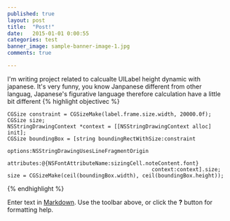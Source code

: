 ```yaml
---
published: true
layout: post
title:  "Post!"
date:   2015-01-01 0:00:55
categories: test
banner_image: sample-banner-image-1.jpg
comments: true

---
```


I'm writing project related to calcualte UILabel height dynamic with japanese. It's very funny, you know Janpanese different from other languag, Japanese's figurative language therefore calculation have a little bit different
{% highlight objectivec %}

    CGSize constraint = CGSizeMake(label.frame.size.width, 20000.0f);
	CGSize size;
	NSStringDrawingContext *context = [[NSStringDrawingContext alloc] init];
	CGSize boundingBox = [string boundingRectWithSize:constraint
                                                  options:NSStringDrawingUsesLineFragmentOrigin
                                               attributes:@{NSFontAttributeName:sizingCell.noteContent.font}
                                                  context:context].size;
	size = CGSizeMake(ceil(boundingBox.width), ceil(boundingBox.height));
{% endhighlight %}

Enter text in [Markdown](http://daringfireball.net/projects/markdown/). Use the toolbar above, or click the **?** button for formatting help.

